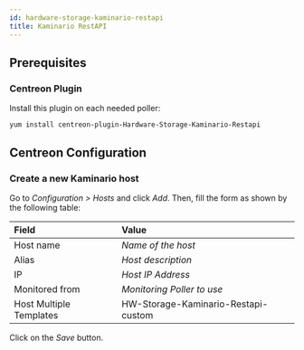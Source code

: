 ```yaml
---
id: hardware-storage-kaminario-restapi
title: Kaminario RestAPI
---
```


## Prerequisites

### Centreon Plugin

Install this plugin on each needed poller:

``` shell
yum install centreon-plugin-Hardware-Storage-Kaminario-Restapi
```

## Centreon Configuration

### Create a new Kaminario host

Go to *Configuration \> Hosts* and click *Add*. Then, fill the form as shown by
the following table:

| Field                   | Value                               |
| :---------------------- | :---------------------------------- |
| Host name               | *Name of the host*                  |
| Alias                   | *Host description*                  |
| IP                      | *Host IP Address*                   |
| Monitored from          | *Monitoring Poller to use*          |
| Host Multiple Templates | HW-Storage-Kaminario-Restapi-custom |

Click on the *Save* button.
